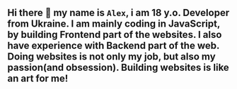 ## Hi there 👋 my name is `Alex`, i am 18 y.o. Developer from Ukraine. I am mainly coding in JavaScript, by building Frontend part of the websites. I also have experience with Backend part of the web. Doing websites is not only my job, but also my passion(and obsession). Building websites is like an art for me!
